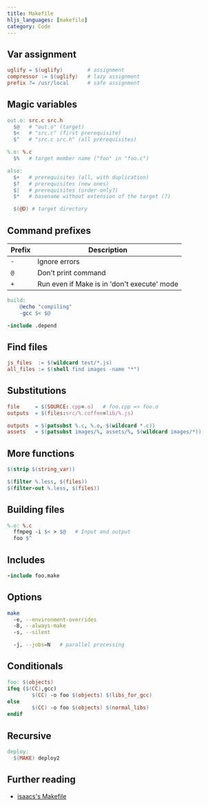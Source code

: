 ```yaml
---
title: Makefile
hljs_languages: [makefile]
category: Code
---
```


## Var assignment

```makefile
uglify = $(uglify)        # assignment
compressor := $(uglify)   # lazy assignment
prefix ?= /usr/local      # safe assignment
```

## Magic variables

```makefile
out.o: src.c src.h
  $@   # "out.o" (target)
  $<   # "src.c" (first prerequisite)
  $^   # "src.c src.h" (all prerequisites)

%.o: %.c
  $%   # target member name ("foo" in "foo.c")

also:
  $+   # prerequisites (all, with duplication)
  $?   # prerequisites (new ones)
  $|   # prerequisites (order-only?)
  $*   # basename without extension of the target (?)

  $(@D) # target directory
```

## Command prefixes

| Prefix | Description |
| ------ | ----------- |
| `-` | Ignore errors |
| `@` | Don't print command |
| `+` | Run even if Make is in 'don't execute' mode |

```makefile
build:
    @echo "compiling"
    -gcc $< $@

-include .depend
```

## Find files

```makefile
js_files  := $(wildcard test/*.js)
all_files := $(shell find images -name "*")
```

## Substitutions

```makefile
file     = $(SOURCE:.cpp=.o)   # foo.cpp => foo.o
outputs  = $(files:src/%.coffee=lib/%.js)

outputs  = $(patsubst %.c, %.o, $(wildcard *.c))
assets   = $(patsubst images/%, assets/%, $(wildcard images/*))
```

## More functions

```makefile
$(strip $(string_var))

$(filter %.less, $(files))
$(filter-out %.less, $(files))
```

## Building files

```makefile
%.o: %.c
  ffmpeg -i $< > $@   # Input and output
  foo $^
```

## Includes

```makefile
-include foo.make
```

## Options

```sh
make
  -e, --environment-overrides
  -B, --always-make
  -s, --silent

  -j, --jobs=N   # parallel processing
```

## Conditionals

```makefile
foo: $(objects)
ifeq ($(CC),gcc)
        $(CC) -o foo $(objects) $(libs_for_gcc)
else
        $(CC) -o foo $(objects) $(normal_libs)
endif
```

## Recursive

```makefile
deploy:
  $(MAKE) deploy2
```

## Further reading

 * [isaacs's Makefile](https://gist.github.com/isaacs/62a2d1825d04437c6f08)
